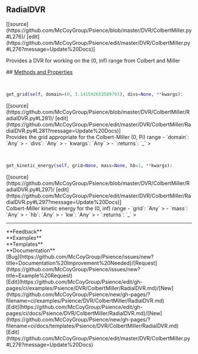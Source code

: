 ## <a id="Psience.DVR.ColbertMiller.RadialDVR">RadialDVR</a> 

<div class="docs-source-link" markdown="1">
[[source](https://github.com/McCoyGroup/Psience/blob/master/DVR/ColbertMiller.py#L276)/
[edit](https://github.com/McCoyGroup/Psience/edit/master/DVR/ColbertMiller.py#L276?message=Update%20Docs)]
</div>

Provides a DVR for working on the (0, inf) range from Colbert and Miller







<div class="collapsible-section">
 <div class="collapsible-section collapsible-section-header" markdown="1">
## <a class="collapse-link" data-toggle="collapse" href="#methods" markdown="1"> Methods and Properties</a> <a class="float-right" data-toggle="collapse" href="#methods"><i class="fa fa-chevron-down"></i></a>
 </div>
 <div class="collapsible-section collapsible-section-body collapse show" id="methods" markdown="1">
 
<a id="Psience.DVR.ColbertMiller.RadialDVR.get_grid" class="docs-object-method">&nbsp;</a> 
```python
get_grid(self, domain=(0, 3.141592653589793), divs=None, **kwargs): 
```
<div class="docs-source-link" markdown="1">
[[source](https://github.com/McCoyGroup/Psience/blob/master/DVR/ColbertMiller/RadialDVR.py#L281)/
[edit](https://github.com/McCoyGroup/Psience/edit/master/DVR/ColbertMiller/RadialDVR.py#L281?message=Update%20Docs)]
</div>
Provides the grid appropriate for the Colbert-Miller (0, Pi) range
  - `domain`: `Any`
    > 
  - `divs`: `Any`
    > 
  - `kwargs`: `Any`
    > 
  - `:returns`: `_`
    >


<a id="Psience.DVR.ColbertMiller.RadialDVR.get_kinetic_energy" class="docs-object-method">&nbsp;</a> 
```python
get_kinetic_energy(self, grid=None, mass=None, hb=1, **kwargs): 
```
<div class="docs-source-link" markdown="1">
[[source](https://github.com/McCoyGroup/Psience/blob/master/DVR/ColbertMiller/RadialDVR.py#L297)/
[edit](https://github.com/McCoyGroup/Psience/edit/master/DVR/ColbertMiller/RadialDVR.py#L297?message=Update%20Docs)]
</div>
Colbert-Miller kinetic energy for the (0, inf) range
  - `grid`: `Any`
    > 
  - `mass`: `Any`
    > 
  - `hb`: `Any`
    > 
  - `kw`: `Any`
    > 
  - `:returns`: `_`
    >
 </div>
</div>












---


<div markdown="1" class="text-secondary">
<div class="container">
  <div class="row">
   <div class="col" markdown="1">
**Feedback**   
</div>
   <div class="col" markdown="1">
**Examples**   
</div>
   <div class="col" markdown="1">
**Templates**   
</div>
   <div class="col" markdown="1">
**Documentation**   
</div>
   <div class="col" markdown="1">
   
</div>
   <div class="col" markdown="1">
   
</div>
   <div class="col" markdown="1">
   
</div>
</div>
  <div class="row">
   <div class="col" markdown="1">
[Bug](https://github.com/McCoyGroup/Psience/issues/new?title=Documentation%20Improvement%20Needed)/[Request](https://github.com/McCoyGroup/Psience/issues/new?title=Example%20Request)   
</div>
   <div class="col" markdown="1">
[Edit](https://github.com/McCoyGroup/Psience/edit/gh-pages/ci/examples/Psience/DVR/ColbertMiller/RadialDVR.md)/[New](https://github.com/McCoyGroup/Psience/new/gh-pages/?filename=ci/examples/Psience/DVR/ColbertMiller/RadialDVR.md)   
</div>
   <div class="col" markdown="1">
[Edit](https://github.com/McCoyGroup/Psience/edit/gh-pages/ci/docs/Psience/DVR/ColbertMiller/RadialDVR.md)/[New](https://github.com/McCoyGroup/Psience/new/gh-pages/?filename=ci/docs/templates/Psience/DVR/ColbertMiller/RadialDVR.md)   
</div>
   <div class="col" markdown="1">
[Edit](https://github.com/McCoyGroup/Psience/edit/master/DVR/ColbertMiller.py#L276?message=Update%20Docs)   
</div>
   <div class="col" markdown="1">
   
</div>
   <div class="col" markdown="1">
   
</div>
   <div class="col" markdown="1">
   
</div>
</div>
</div>
</div>